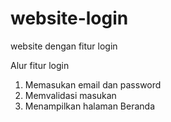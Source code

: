 # website-login
website dengan fitur login

Alur fitur login
1. Memasukan email dan password
2. Memvalidasi masukan
3. Menampilkan halaman Beranda
